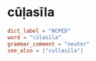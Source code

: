 # cūḷasīla

``` toml
dict_label = "NCPED"
word = "cūḷasīla"
grammar_comment = "neuter"
see_also = ["cullasīla"]
```


